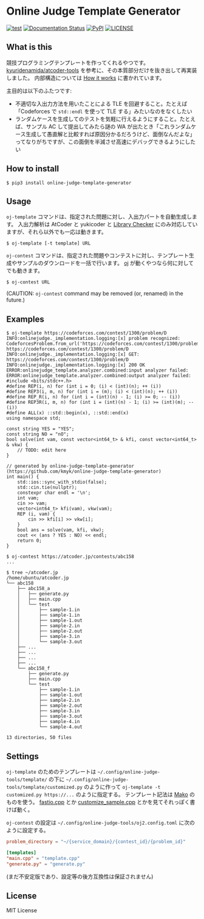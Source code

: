 # Online Judge Template Generator

[![test](https://github.com/kmyk/online-judge-template-generator/workflows/test/badge.svg)](https://github.com/kmyk/online-judge-template-generator/actions)
[![Documentation Status](https://readthedocs.org/projects/online-judge-template-generator/badge/)](https://online-judge-template-generator.readthedocs.io/en/latest/)
[![PyPI](https://img.shields.io/pypi/v/online-judge-template-generator)](https://pypi.org/project/online-judge-template-generator/)
[![LICENSE](https://img.shields.io/pypi/l/online-judge-template-generator.svg)](https://github.com/kmyk/online-judge-template-generator/blob/master/LICENSE)


## What is this

競技プログラミングテンプレートを作ってくれるやつです。
[kyuridenamida/atcoder-tools](https://github.com/kyuridenamida/atcoder-tools) を参考に、その本質部分だけを抜き出して再実装しました。
内部構造については [How it works](https://online-judge-template-generator.readthedocs.io/en/latest/how-it-works.html) に書かれています。

主目的は以下のふたつです:

-   不適切な入出力方法を用いたことによる TLE を回避すること。たとえば「Codeforces で `std::endl` を使って TLE する」みたいなのをなくしたい
-   ランダムケースを生成してのテストを気軽に行えるようにすること。たとえば、サンプル AC して提出してみたら謎の WA が出たとき「これランダムケース生成して愚直解と比較すれば原因分かるだろうけど、面倒なんだよな」ってなりがちですが、この面倒を半減させ高速にデバッグできるようにしたい


## How to install

``` console
$ pip3 install online-judge-template-generator
```


## Usage

`oj-template` コマンドは、指定された問題に対し、入出力パートを自動生成します。
入出力解析は AtCoder と yukicoder と [Library Checker](https://judge.yosupo.jp/) にのみ対応していますが、それら以外でも一応は動きます。

``` console
$ oj-template [-t template] URL
```

`oj-contest` コマンドは、指定された問題やコンテストに対し、テンプレート生成やサンプルのダウンロードを一括で行います。
[oj](https://github.com/kmyk/online-judge-tools) が動くやつなら何に対してでも動きます。

``` console
$ oj-contest URL
```

(CAUTION: `oj-contest` command may be removed (or, renamed) in the future.)


## Examples

``` console
$ oj-template https://codeforces.com/contest/1300/problem/D
INFO:onlinejudge._implementation.logging:[x] problem recognized: CodeforcesProblem.from_url('https://codeforces.com/contest/1300/problem/D'): https://codeforces.com/contest/1300/problem/D
INFO:onlinejudge._implementation.logging:[x] GET: https://codeforces.com/contest/1300/problem/D
INFO:onlinejudge._implementation.logging:[x] 200 OK
ERROR:onlinejudge_template.analyzer.combined:input analyzer failed:
ERROR:onlinejudge_template.analyzer.combined:output analyzer failed:
#include <bits/stdc++.h>
#define REP(i, n) for (int i = 0; (i) < (int)(n); ++ (i))
#define REP3(i, m, n) for (int i = (m); (i) < (int)(n); ++ (i))
#define REP_R(i, n) for (int i = (int)(n) - 1; (i) >= 0; -- (i))
#define REP3R(i, m, n) for (int i = (int)(n) - 1; (i) >= (int)(m); -- (i))
#define ALL(x) ::std::begin(x), ::std::end(x)
using namespace std;

const string YES = "YES";
const string NO = "nO";
bool solve(int vam, const vector<int64_t> & kfi, const vector<int64_t> & vkw) {
    // TODO: edit here
}

// generated by online-judge-template-generator (https://github.com/kmyk/online-judge-template-generator)
int main() {
    std::ios::sync_with_stdio(false);
    std::cin.tie(nullptr);
    constexpr char endl = '\n';
    int vam;
    cin >> vam;
    vector<int64_t> kfi(vam), vkw(vam);
    REP (i, vam) {
        cin >> kfi[i] >> vkw[i];
    }
    bool ans = solve(vam, kfi, vkw);
    cout << (ans ? YES : NO) << endl;
    return 0;
}
```

``` console
$ oj-contest https://atcoder.jp/contests/abc158
...

$ tree ~/atcoder.jp
/home/ubuntu/atcoder.jp
└── abc158
    ├── abc158_a
    │   ├── generate.py
    │   ├── main.cpp
    │   └── test
    │       ├── sample-1.in
    │       ├── sample-1.in
    │       ├── sample-1.out
    │       ├── sample-2.in
    │       ├── sample-2.out
    │       ├── sample-3.in
    │       └── sample-3.out
    ├── ...
    ├── ...
    ├── ...
    ├── ...
    └── abc158_f
        ├── generate.py
        ├── main.cpp
        └── test
            ├── sample-1.in
            ├── sample-1.out
            ├── sample-2.in
            ├── sample-2.out
            ├── sample-3.in
            ├── sample-3.out
            ├── sample-4.in
            └── sample-4.out

13 directories, 50 files
```


## Settings

`oj-template` のためのテンプレートは `~/.config/online-judge-tools/template/` の下に `~/.config/online-judge-tools/template/customized.py` のように作って `oj-template -t customized.py https://...` のように指定する。
テンプレート記法は [Mako](https://www.makotemplates.org/) のものを使う。
[fastio.cpp](https://github.com/kmyk/online-judge-template-generator/blob/master/onlinejudge_template_resources/template/fastio.cpp) とか [customize_sample.cpp](https://github.com/kmyk/online-judge-template-generator/blob/master/onlinejudge_template_resources/template/customize_sample.cpp) とかを見てそれっぽく書けば動く。

`oj-contest` の設定は `~/.config/online-judge-tools/oj2.config.toml` に次のように設定する。

``` toml
problem_directory = "~/{service_domain}/{contest_id}/{problem_id}"

[templates]
"main.cpp" = "template.cpp"
"generate.py" = "generate.py"
```

(まだ不安定版であり、設定等の後方互換性は保証されません)


## License

MIT License
